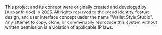 This project and its concept were originally created and developed by [Alexanfr-God] in 2025.
All rights reserved to the brand identity, feature design, and user interface concept under the name "Wallet Style Studio".
Any attempt to copy, clone, or commercially reproduce this system without written permission is a violation of applicable IP laws.
